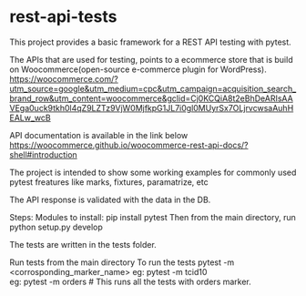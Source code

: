 # rest-api-tests

This project provides a basic framework for a REST API testing with pytest.

The APIs that are used for testing, points to a ecommerce store that is build on Woocommerce(open-source e-commerce plugin for WordPress).
https://woocommerce.com/?utm_source=google&utm_medium=cpc&utm_campaign=acquisition_search_brand_row&utm_content=woocommerce&gclid=Cj0KCQiA8t2eBhDeARIsAAVEga0uck9tkh0l4qZ9LZTz9VjW0MjfkpG1JL7i0gl0MUyrSx7OLjrvcwsaAuhHEALw_wcB

API documentation is available in the link below
https://woocommerce.github.io/woocommerce-rest-api-docs/?shell#introduction

The project is intended to show some working examples for commonly used pytest freatures like marks, fixtures, paramatrize, etc

The API response is validated with the data in the DB.

Steps:
Modules to install:
    pip install pytest
Then from the main directory, run
    python setup.py develop
  
 The tests are written in the tests folder.
 
Run tests from the main directory
To run the tests
   pytest -m <corrosponding_marker_name>
   eg: pytest -m tcid10       
   eg: pytest -m orders       # This runs all the tests with orders marker.
   
